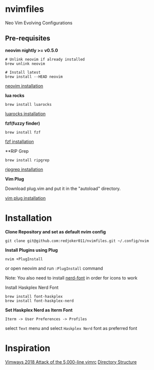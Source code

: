 # nvimfiles
Neo Vim Evolving Configurations

## Pre-requisites

**neovim nightly >= v0.5.0**

```
# Unlink neovim if already installed
brew unlink neovim

# Install latest
brew install --HEAD neovim
```
[neovim installation](https://github.com/neovim/neovim/wiki/Installing-Neovim)

**lua rocks**

```
brew install luarocks
```

[luarocks installation](https://github.com/luarocks/luarocks#installing)

**fzf(fuzzy finder)**

```
brew install fzf
```

[fzf installation](https://github.com/junegunn/fzf#installation)

**RIP Grep

```
brew install ripgrep
```

[ripgrep installation](https://github.com/BurntSushi/ripgrep#installation)

**Vim Plug**

Download plug.vim and put it in the "autoload" directory.

[vim plug installation](https://github.com/junegunn/vim-plug#installation)

# Installation

**Clone Repository and set as default nvim config**

`git clone git@github.com:redjoker011/nvimfiles.git ~/.config/nvim`

**Install Plugins using Plug**

`nvim +PlugInstall`

or open neovim and run `:PlugInstall` command

Note: You also need to install [nerd-font](https://github.com/ryanoasis/nerd-fonts) in order for icons to work

Install Haskplex Nerd Font

```
brew install font-haskplex
brew install font-haskplex-nerd
```

**Set Haskplex Nerd as Iterm Font**

`Iterm -> User Preferences -> Profiles`

select `Text` menu and select `Haskplex Nerd` font as preferred font


# Inspiration
[Vimways 2018 Attack of the 5,000-line vimrc](https://vimways.org/2018/from-vimrc-to-vim)
[Directory Structure](https://gist.github.com/nelstrom/1056049/784e252c3de653e204e9e128653010e19fbd493f)

